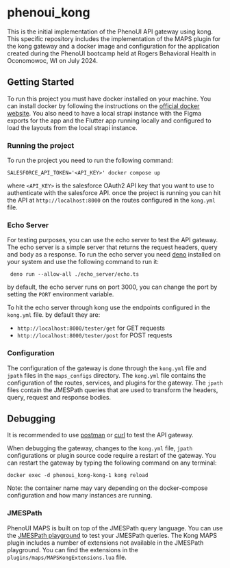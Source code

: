 # phenoui_kong

This is the initial implementation of the PhenoUI API gateway using kong. This specific repository includes the
implementation of the MAPS plugin for the kong gateway and a docker image and configuration for the application created
during the PhenoUI bootcamp held at Rogers Behavioral Health in Oconomowoc, WI on July 2024.

## Getting Started

To run this project you must have docker installed on your machine. You can install docker by following the instructions
on the [official docker website](https://docs.docker.com/get-docker/). You also need to have a local strapi instance
with the Figma exports for the app and the Flutter app running locally and configured to load the layouts from the local
strapi instance.

### Running the project

To run the project you need to run the following command:

```shell
SALESFORCE_API_TOKEN='<API_KEY>' docker compose up
```
where `<API_KEY>` is the salesforce OAuth2 API key that you want to use to authenticate with the salesforce API.
once the project is running you can hit the API at `http://localhost:8000` on the routes configured in the `kong.yml`
file.

### Echo Server

For testing purposes, you can use the echo server to test the API gateway. The echo server is a simple server that
returns the request headers, query and body as a response. To run the echo server you need [deno](https://deno.com/) 
installed on your system and use the following command to run it:

```shell
 deno run --allow-all ./echo_server/echo.ts 
```

by default, the echo server runs on port 3000, you can change the port by setting the `PORT` environment variable.

To hit the echo server through kong use the endpoints configured in the `kong.yml` file. by default they are:
- `http://localhost:8000/tester/get` for GET requests
- `http://localhost:8000/tester/post` for POST requests

### Configuration

The configuration of the gateway is done through the `kong.yml` file and `jpath` files in the `maps_configs` directory.
The `kong.yml` file contains the configuration of the routes, services, and plugins for the gateway. The `jpath` files
contain the JMESPath queries that are used to transform the headers, query, request and response bodies.

## Debugging

It is recommended to use [postman](https://www.postman.com/) or [curl](https://curl.se/) to test the API gateway.

When debugging the gateway, changes to the `kong.yml` file, `jpath` configurations or plugin source code require a
restart of the gateway. You can restart the gateway by typing the following command on any terminal:

```shell
docker exec -d phenoui_kong-kong-1 kong reload
```
Note: the container name may vary depending on the docker-compose configuration and how many instances are running.

### JMESPath

PhenoUI MAPS is built on top of the JMESPath query language. You can use the 
[JMESPath playground](https://play.jmespath.org/) to test your JMESPath queries. The Kong MAPS plugin includes a number
of extensions not available in the JMESPath playground. You can find the extensions in the
`plugins/maps/MAPSKongExtensions.lua` file.

